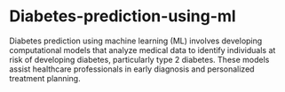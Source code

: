 # Diabetes-prediction-using-ml
Diabetes prediction using machine learning (ML) involves developing computational models that analyze medical data to identify individuals at risk of developing diabetes, particularly type 2 diabetes. These models assist healthcare professionals in early diagnosis and personalized treatment planning.
